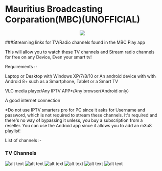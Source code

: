 # Mauritius Broadcasting Corparation(MBC)(UNOFFICIAL)
<p align="center">
  <img src="https://github.com/tangyyt912/mbcplaychannels/blob/main/logos/mbc.png">
</p>

###Streaming links for TV/Radio channels found in the MBC Play app


This will allow you to watch these TV channels and Stream radio channels for free on any Device, Even your smart tv!

Requirements :-

Laptop or Desktop with Windows XP/7/8/10 or An android device with with Android 8+ such as a Smartphone, Tablet or a Smart TV

VLC media player/Any IPTV APP*/Any browser(Android only)

A good internet connection

*Do not use IPTV smarters pro for PC since it asks for Username and password, which is not required to stream these channels. It's required and there's no way of bypassing it unless, you buy a subscription from a reseller. You can use the Android app since it allows you to add an m3u8 playlist!

List of channels :-
### TV Channels

![alt text](https://github.com/tangyyt912/mbcplaychannels/blob/main/logos/mbc1_2.png)
![alt text](https://github.com/tangyyt912/mbcplaychannels/blob/main/logos/mbc2_0.png)
![alt text](https://github.com/tangyyt912/mbcplaychannels/blob/main/logos/mbc3_0.png)
![alt text](https://github.com/tangyyt912/mbcplaychannels/blob/main/logos/BTV-logo.png)
![alt text](https://github.com/tangyyt912/mbcplaychannels/blob/main/logos/cinetvlogo.png)
![alt text](https://github.com/tangyyt912/mbcplaychannels/blob/main/logos/ys-logo.png)




